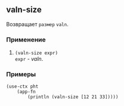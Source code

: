 ## valn-size
Возвращает `размер` `valn`.

### Применение

1. `(valn-size expr)`<br>
`expr` - _valn_.

### Примеры

```pihta
(use-ctx pht
    (app-fn
        (println (valn-size [12 21 33]))))
```